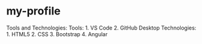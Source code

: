 # my-profile

Tools and Technologies:
Tools:
    1. VS Code
    2. GitHub Desktop
Technologies:
     1. HTML5
    2. CSS
    3. Bootstrap
    4. Angular
    <a href>

